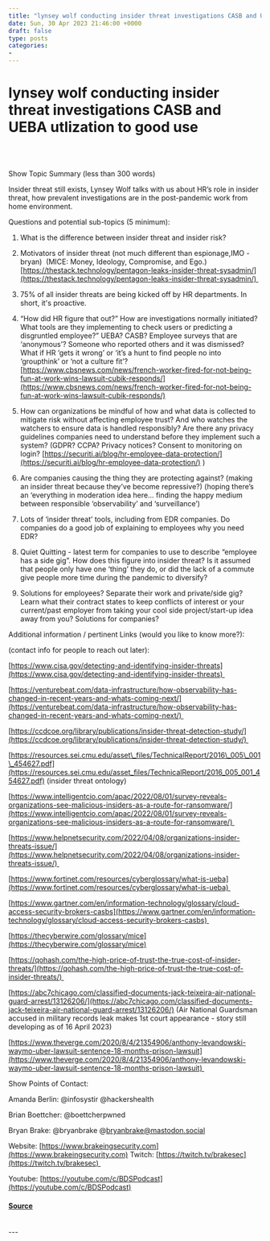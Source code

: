 ```yaml
---
title: "lynsey wolf conducting insider threat investigations CASB and UEBA utlization to good use"
date: Sun, 30 Apr 2023 21:46:00 +0000
draft: false
type: posts
categories: 
- 
---
```

# lynsey wolf conducting insider threat investigations CASB and UEBA utlization to good use

<br/>

<br/>
 

Show Topic Summary (less than 300 words)

Insider threat still exists, Lynsey Wolf talks with us about HR’s role in insider threat, how prevalent investigations are in the post-pandemic work from home environment.

 

Questions and potential sub-topics (5 minimum):

1.  What is the difference between insider threat and insider risk?
    

2.  Motivators of insider threat (not much different than espionage,IMO -bryan)  (MICE: Money, Ideology, Compromise, and Ego.) [https://thestack.technology/pentagon-leaks-insider-threat-sysadmin/](https://thestack.technology/pentagon-leaks-insider-threat-sysadmin/) 
    

3.  75% of all insider threats are being kicked off by HR departments. In short, it's proactive.
    

4.  “How did HR figure that out?” How are investigations normally initiated? What tools are they implementing to check users or predicting a disgruntled employee?” UEBA? CASB? Employee surveys that are ‘anonymous’? Someone who reported others and it was dismissed? What if HR ‘gets it wrong’ or ‘it’s a hunt to find people no into ‘groupthink’ or ‘not a culture fit’? [https://www.cbsnews.com/news/french-worker-fired-for-not-being-fun-at-work-wins-lawsuit-cubik-responds/](https://www.cbsnews.com/news/french-worker-fired-for-not-being-fun-at-work-wins-lawsuit-cubik-responds/)
    

5.  How can organizations be mindful of how and what data is collected to mitigate risk without affecting employee trust? And who watches the watchers to ensure data is handled responsibly? Are there any privacy guidelines companies need to understand before they implement such a system? (GDPR? CCPA? Privacy notices? Consent to monitoring on login? [https://securiti.ai/blog/hr-employee-data-protection/](https://securiti.ai/blog/hr-employee-data-protection/) )
    

6.  Are companies causing the thing they are protecting against? (making an insider threat because they’ve become repressive?) (hoping there’s an ‘everything in moderation idea here… finding the happy medium between responsible ‘observability’ and ‘surveillance’)
    

7.  Lots of ‘insider threat’ tools, including from EDR companies. Do companies do a good job of explaining to employees why you need EDR?
    

8.  Quiet Quitting - latest term for companies to use to describe “employee has a side gig”. How does this figure into insider threat? Is it assumed that people only have one ‘thing’ they do, or did the lack of a commute give people more time during the pandemic to diversify?
    

9.  Solutions for employees? Separate their work and private/side gig? Learn what their contract states to keep conflicts of interest or your current/past employer from taking your cool side project/start-up idea away from you? Solutions for companies?
    

Additional information / pertinent Links (would you like to know more?):

(contact info for people to reach out later):

[https://www.cisa.gov/detecting-and-identifying-insider-threats](https://www.cisa.gov/detecting-and-identifying-insider-threats) 

[https://venturebeat.com/data-infrastructure/how-observability-has-changed-in-recent-years-and-whats-coming-next/](https://venturebeat.com/data-infrastructure/how-observability-has-changed-in-recent-years-and-whats-coming-next/) 

[https://ccdcoe.org/library/publications/insider-threat-detection-study/](https://ccdcoe.org/library/publications/insider-threat-detection-study/) 

[https://resources.sei.cmu.edu/asset\_files/TechnicalReport/2016\_005\_001\_454627.pdf](https://resources.sei.cmu.edu/asset_files/TechnicalReport/2016_005_001_454627.pdf) (insider threat ontology)

[https://www.intelligentcio.com/apac/2022/08/01/survey-reveals-organizations-see-malicious-insiders-as-a-route-for-ransomware/](https://www.intelligentcio.com/apac/2022/08/01/survey-reveals-organizations-see-malicious-insiders-as-a-route-for-ransomware/) 

[https://www.helpnetsecurity.com/2022/04/08/organizations-insider-threats-issue/](https://www.helpnetsecurity.com/2022/04/08/organizations-insider-threats-issue/) 

[https://www.fortinet.com/resources/cyberglossary/what-is-ueba](https://www.fortinet.com/resources/cyberglossary/what-is-ueba) 

[https://www.gartner.com/en/information-technology/glossary/cloud-access-security-brokers-casbs](https://www.gartner.com/en/information-technology/glossary/cloud-access-security-brokers-casbs) 

[https://thecyberwire.com/glossary/mice](https://thecyberwire.com/glossary/mice)

[https://qohash.com/the-high-price-of-trust-the-true-cost-of-insider-threats/](https://qohash.com/the-high-price-of-trust-the-true-cost-of-insider-threats/) 

[https://abc7chicago.com/classified-documents-jack-teixeira-air-national-guard-arrest/13126206/](https://abc7chicago.com/classified-documents-jack-teixeira-air-national-guard-arrest/13126206/) (Air National Guardsman accused in military records leak makes 1st court appearance - story still developing as of 16 April 2023)

[https://www.theverge.com/2020/8/4/21354906/anthony-levandowski-waymo-uber-lawsuit-sentence-18-months-prison-lawsuit](https://www.theverge.com/2020/8/4/21354906/anthony-levandowski-waymo-uber-lawsuit-sentence-18-months-prison-lawsuit) 

Show Points of Contact:

Amanda Berlin: @infosystir @hackershealth 

Brian Boettcher: @boettcherpwned

Bryan Brake: @bryanbrake @bryanbrake@mastodon.social

Website: [https://www.brakeingsecurity.com](https://www.brakeingsecurity.com) Twitch: [https://twitch.tv/brakesec](https://twitch.tv/brakesec) 

Youtube: [https://youtube.com/c/BDSPodcast](https://youtube.com/c/BDSPodcast)

#### [Source](http://brakeingsecurity.com/lynsey-wolf-conducting-insider-threat-investigations-casb-and-ueba-utlization-to-good-use)

<br/>
---
